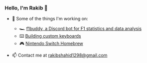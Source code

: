### Hello, I'm Rakib 👋

- 🔭 Some of the things I'm working on:
  - 🏎️ [f1buddy, a Discord bot for F1 statistics and data analysis](https://github.com/F1-Buddy/f1buddy-python)
  - ⌨️ [Building custom keyboards](https://github.com/rakib-shahid/rs4x4/tree/main)
  - 🎮 [Nintendo Switch Homebrew](https://github.com/rakib-shahid/sys-menumusic)
  
- 📫 Contact me at rakibshahid1298@gmail.com
<!--
**rakib-shahid/rakib-shahid** is a ✨ _special_ ✨ repository because its `README.md` (this file) appears on your GitHub profile.

Here are some ideas to get you started:


- 🌱 I’m currently learning ...
- 👯 I’m looking to collaborate on ...
- 🤔 I’m looking for help with ...
- 💬 Ask me about ...
- 📫 How to reach me: ...
- 😄 Pronouns: ...
- ⚡ Fun fact: ...
-->
